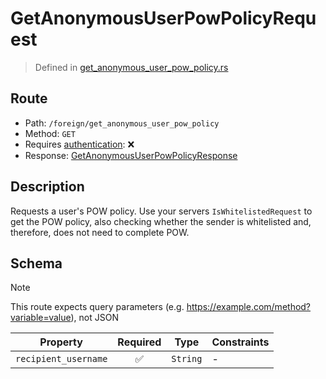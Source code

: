 # GetAnonymousUserPowPolicyRequest
> Defined in [get_anonymous_user_pow_policy.rs](../../../../../interface/src/interface/routes/foreign/get_anonymous_user_pow_policy.rs)

## Route
- Path: `/foreign/get_anonymous_user_pow_policy`
- Method: `GET`
- Requires [authentication](../../../../Flows/Authentication%20Flow.md): ❌
- Response: [GetAnonymousUserPowPolicyResponse](GetAnonymousUserPowPolicyResponse.md)

## Description
Requests a user's POW policy. Use your servers `IsWhitelistedRequest` to get the POW policy,
also checking whether the sender is whitelisted and, therefore, does not need to complete POW.

## Schema
> [!NOTE]
> This route expects query parameters (e.g. https://example.com/method?variable=value), not JSON

| Property | Required | Type | Constraints |
| --- | :---: | --- | --- |
| `recipient_username` | ✅ | `String` |  -  |


